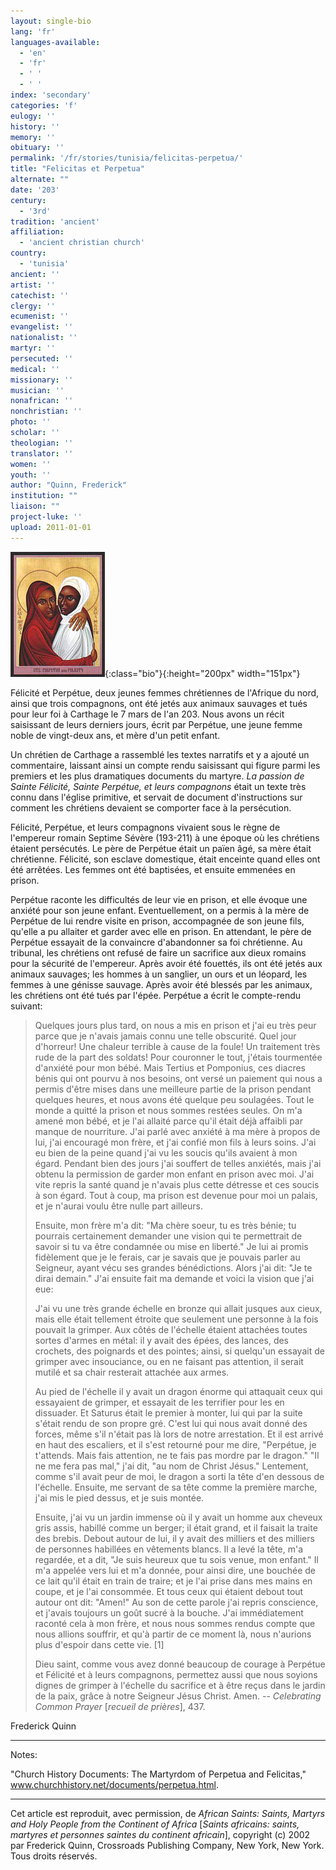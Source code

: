 ```yaml
---
layout: single-bio
lang: 'fr'
languages-available:
  - 'en'
  - 'fr'
  - ' '
  - ' '
index: 'secondary'
categories: 'f'
eulogy: ''
history: ''
memory: ''
obituary: ''
permalink: '/fr/stories/tunisia/felicitas-perpetua/'
title: "Felicitas et Perpetua"
alternate: ""
date: '203'
century:
  - '3rd'
tradition: 'ancient'
affiliation:
  - 'ancient christian church'
country:
  - 'tunisia'
ancient: ''
artist: ''
catechist: ''
clergy: ''
ecumenist: ''
evangelist: ''
nationalist: ''
martyr: ''
persecuted: ''
medical: ''
missionary: ''
musician: ''
nonafrican: ''
nonchristian: ''
photo: ''
scholar: ''
theologian: ''
translator: ''
women: ''
youth: ''
author: "Quinn, Frederick"
institution: ""
liaison: ""
project-luke: ''
upload: 2011-01-01
---
```


![image](/images/bio-pics/tunisia/felicitas-perpetua/felicitas-perpetua.jpg){:class="bio"}{:height="200px" width="151px"}

F&eacute;licit&eacute; et Perp&eacute;tue, deux jeunes femmes chrétiennes de l'Afrique du nord, ainsi que trois compagnons, ont été jetés aux animaux sauvages et tués pour leur foi à Carthage le 7 mars de l'an 203. Nous avons un récit saisissant de leurs derniers jours, écrit par Perp&eacute;tue, une jeune femme noble de vingt-deux ans, et mère d'un petit enfant.

Un chrétien de Carthage a rassemblé les textes narratifs et y a ajouté un commentaire, laissant ainsi un compte rendu saisissant qui figure parmi les premiers et les plus dramatiques documents du martyre. *La passion de Sainte F&eacute;licit&eacute;, Sainte Perp&eacute;tue, et leurs compagnons* était un texte très connu dans l'église primitive, et servait de document d'instructions sur comment les chrétiens devaient se comporter face à la persécution.

F&eacute;licit&eacute;, Perp&eacute;tue, et leurs compagnons vivaient sous le règne de l'empereur romain Septime Sévère (193-211) à une époque o&#249; les chrétiens étaient persécutés. Le père de Perp&eacute;tue était un païen âgé, sa mère était chrétienne. F&eacute;licit&eacute;, son esclave domestique, était enceinte quand elles ont été arrêtées. Les femmes ont été baptisées, et ensuite emmenées en prison.

Perp&eacute;tue raconte les difficultés de leur vie en prison, et elle évoque une anxiété pour son jeune enfant. Eventuellement, on a permis à la mère de Perp&eacute;tue  de lui rendre visite en prison, accompagnée de son jeune fils, qu'elle a pu allaiter et garder avec elle en prison. En attendant, le père de Perp&eacute;tue essayait de la convaincre d'abandonner sa foi chrétienne. Au tribunal, les chrétiens ont refusé de faire un sacrifice aux dieux romains pour la sécurité de l'empereur. Après avoir été fouettés, ils ont été jetés aux animaux sauvages; les hommes à un sanglier, un ours et un léopard, les femmes à une génisse sauvage. Après avoir été blessés par les animaux, les chrétiens ont été tués par l'épée. Perp&eacute;tue  a écrit le compte-rendu suivant:

> Quelques jours plus tard, on nous a mis en prison et j'ai eu très peur parce que je n'avais jamais connu une telle obscurité. Quel jour d'horreur! Une chaleur terrible à cause de la foule! Un traitement très rude de la part des soldats! Pour couronner le tout, j'étais tourmentée d'anxiété pour mon bébé. Mais Tertius et Pomponius, ces diacres bénis qui ont pourvu à nos besoins, ont versé un paiement qui nous a permis d'être mises dans une meilleure partie de la prison pendant quelques heures, et nous avons été quelque peu soulagées. Tout le monde a quitté la prison et nous sommes restées seules. On m'a amené mon bébé, et je l'ai allaité parce qu'il était déjà affaibli par manque de nourriture. J'ai parlé avec anxiété à ma mère à propos de lui, j'ai encouragé mon frère, et j'ai confié mon fils à leurs soins. J'ai eu bien de la peine quand j'ai vu les soucis qu'ils avaient à mon égard. Pendant bien des jours j'ai souffert de telles anxiétés, mais j'ai obtenu la permission de garder mon enfant en prison avec moi. J'ai vite repris la santé quand je n'avais plus cette détresse et ces soucis à son égard. Tout à coup, ma prison est devenue pour moi un palais, et je n'aurai voulu être nulle part ailleurs.
> 
> Ensuite, mon frère m'a dit: "Ma chère soeur, tu es très bénie; tu pourrais certainement demander une vision qui te permettrait de savoir si tu va être condamnée ou mise en liberté." Je lui ai promis fidèlement que je le ferais, car je savais que je pouvais parler au Seigneur, ayant vécu ses grandes bénédictions. Alors j'ai dit: "Je te dirai demain." J'ai ensuite fait ma demande et voici la vision que j'ai eue:
> 
> J'ai vu une très grande échelle en bronze qui allait jusques aux cieux, mais elle était tellement étroite que seulement une personne à la fois pouvait la grimper. Aux côtés de l'échelle étaient attachées toutes sortes d'armes en métal: il y avait des épées, des lances, des crochets, des poignards et des pointes; ainsi, si quelqu'un essayait de grimper avec insouciance, ou en ne faisant pas attention, il serait mutilé et sa chair resterait attachée aux armes.
> 
> Au pied de l'échelle il y avait un dragon énorme qui attaquait ceux qui essayaient de grimper, et essayait de les terrifier pour les en dissuader. Et Saturus était le premier à monter, lui qui par la suite s'était rendu de son propre gré. C'est lui qui nous avait donné des forces, même s'il n'était pas là lors de notre arrestation. Et il est arrivé en haut des escaliers, et il s'est retourné pour me dire, "Perp&eacute;tue, je t'attends. Mais fais attention, ne te fais pas mordre par le dragon." "Il ne me fera pas mal," j'ai dit, "au nom de Christ Jésus." Lentement, comme s'il avait peur de moi, le dragon a sorti la tête d'en dessous de l'échelle. Ensuite, me servant de sa tête comme la première marche, j'ai mis le pied dessus, et je suis montée.
> 
> Ensuite, j'ai vu un jardin immense où il y avait un homme aux cheveux gris assis, habillé comme un berger; il était grand, et il faisait la traite des brebis. Debout autour de lui, il y avait des milliers et des milliers de personnes habillées en vêtements blancs. Il a levé la tête, m'a regardée, et a dit, "Je suis heureux que tu sois venue, mon enfant." Il m'a appelée vers lui et m'a donnée, pour ainsi dire, une bouchée de ce lait qu'il était en train de traire; et je l'ai prise dans mes mains en coupe, et je l'ai consommée. Et tous ceux qui étaient debout tout autour ont dit: "Amen!" Au son de cette parole j'ai repris conscience, et j'avais toujours un goût sucré à la bouche. J'ai immédiatement raconté cela à mon frère, et nous nous sommes rendus compte que nous allions souffrir, et qu'à partir de ce moment là, nous n'aurions plus d'espoir dans cette vie. [1]
> 
> 
> Dieu saint, comme vous avez donné beaucoup de courage à Perp&eacute;tue et F&eacute;licit&eacute; et à leurs compagnons, permettez aussi que nous soyions dignes de grimper à l'échelle du sacrifice et à être reçus dans le jardin de la paix, grâce à notre Seigneur Jésus Christ. Amen.
> -- *Celebrating Common Prayer* [*recueil de prières*], 437.

Frederick Quinn

---

Notes:

"Church History Documents: The Martyrdom of Perpetua and Felicitas," www.churchhistory.net/documents/perpetua.html.

---

Cet article est reproduit, avec permission, de *African Saints: Saints, Martyrs and Holy People from the Continent of Africa* [*Saints africains: saints, martyres et personnes saintes du continent africain*], copyright (c) 2002 par Frederick Quinn, Crossroads Publishing Company, New York, New York. Tous droits réservés.
